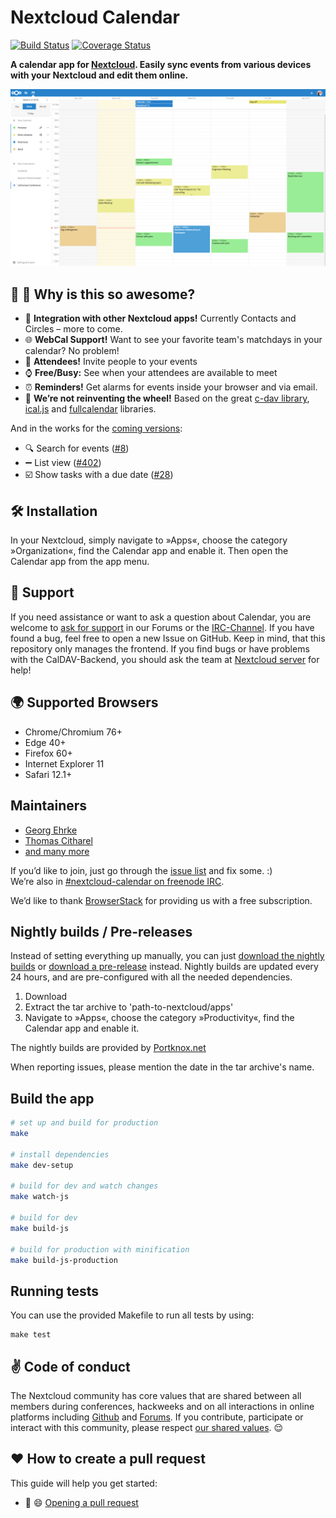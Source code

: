 # Nextcloud Calendar 

[![Build Status](https://travis-ci.org/nextcloud/calendar.svg?branch=master)](https://travis-ci.org/nextcloud/calendar)
[![Coverage Status](https://coveralls.io/repos/github/nextcloud/calendar/badge.svg?branch=master)](https://coveralls.io/github/nextcloud/calendar?branch=master)

**A calendar app for [Nextcloud](http://nextcloud.com). Easily sync events from various devices with your Nextcloud and edit them online.**  

![](https://raw.githubusercontent.com/nextcloud/screenshots/master/apps/Calendar/view_week.png)

## :blue_heart: :tada: Why is this so awesome?

* :rocket: **Integration with other Nextcloud apps!** Currently Contacts and Circles – more to come.
* :globe_with_meridians: **WebCal Support!** Want to see your favorite team's matchdays in your calendar? No problem!
* :raising_hand: **Attendees!** Invite people to your events
* :watch: **Free/Busy:** See when your attendees are available to meet
* :alarm_clock: **Reminders!** Get alarms for events inside your browser and via email.
* :see_no_evil: **We’re not reinventing the wheel!** Based on the great [c-dav library](https://github.com/nextcloud/cdav-library), [ical.js](https://github.com/mozilla-comm/ical.js) and [fullcalendar](https://github.com/fullcalendar/fullcalendar) libraries.

And in the works for the [coming versions](https://github.com/nextcloud/calendar/milestones/):
* :mag: Search for events ([#8](https://github.com/nextcloud/calendar/issues/8))
* :heavy_minus_sign: List view ([#402](https://github.com/nextcloud/calendar/issues/402))
* :ballot_box_with_check: Show tasks with a due date ([#28](https://github.com/nextcloud/calendar/issues/28))

## :hammer_and_wrench: Installation

In your Nextcloud, simply navigate to »Apps«, choose the category »Organization«, find the Calendar app and enable it.
Then open the Calendar app from the app menu.

## :satellite: Support

If you need assistance or want to ask a question about Calendar, you are welcome to [ask for support](https://help.nextcloud.com/c/apps/calendar) in our Forums or the [IRC-Channel](https://webchat.freenode.net/?channels=nextcloud-calendar).
If you have found a bug, feel free to open a new Issue on GitHub. Keep in mind, that this repository only manages the frontend.
If you find bugs or have problems with the CalDAV-Backend, you should ask the team at [Nextcloud server](https://github.com/nextcloud/server) for help!

## :earth_africa: Supported Browsers

* Chrome/Chromium 76+
* Edge 40+
* Firefox 60+
* Internet Explorer 11
* Safari 12.1+

## Maintainers

- [Georg Ehrke](https://github.com/georgehrke)
- [Thomas Citharel](https://github.com/tcitworld)
- [and many more](https://github.com/nextcloud/calendar/graphs/contributors)

If you’d like to join, just go through the [issue list](https://github.com/nextcloud/calendar/issues?utf8=✓&q=is%3Aopen+is%3Aissue+label%3A%22good+first+issue%22+) and fix some. :)   
We’re also in [#nextcloud-calendar on freenode IRC](https://webchat.freenode.net/?channels=nextcloud-calendar).

We’d like to thank [BrowserStack](https://www.browserstack.com) for providing us with a free subscription.

## Nightly builds / Pre-releases

Instead of setting everything up manually, you can just [download the nightly builds](https://nightly.portknox.net/calendar/?C=M;O=D) or [download a pre-release](https://github.com/nextcloud/calendar/releases) instead.
Nightly builds are updated every 24 hours, and are pre-configured with all the needed dependencies.

1. Download
2. Extract the tar archive to 'path-to-nextcloud/apps'
3. Navigate to »Apps«, choose the category »Productivity«, find the Calendar app and enable it.

The nightly builds are provided by [Portknox.net](https://portknox.net)

When reporting issues, please mention the date in the tar archive's name.

## Build the app

``` bash
# set up and build for production
make

# install dependencies
make dev-setup

# build for dev and watch changes
make watch-js

# build for dev
make build-js

# build for production with minification
make build-js-production

```
## Running tests
You can use the provided Makefile to run all tests by using:

```
make test
```

## :v: Code of conduct

The Nextcloud community has core values that are shared between all members during conferences,
hackweeks and on all interactions in online platforms including [Github](https://github.com/nextcloud) and [Forums](https://help.nextcloud.com).
If you contribute, participate or interact with this community, please respect [our shared values](https://nextcloud.com/code-of-conduct/). :relieved:

## :heart: How to create a pull request

This guide will help you get started: 
- :dancer: :smile: [Opening a pull request](https://opensource.guide/how-to-contribute/#opening-a-pull-request) 
